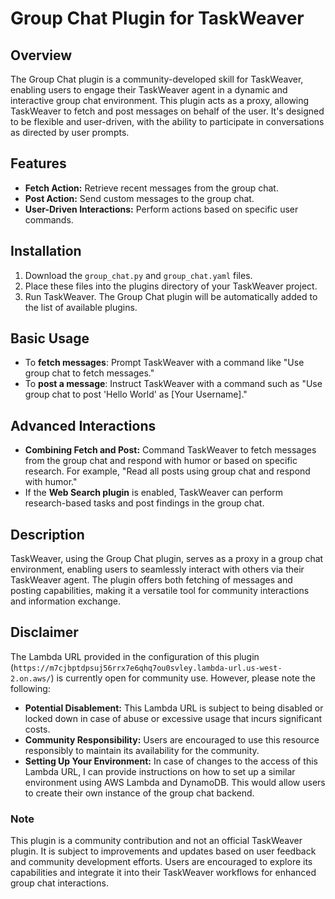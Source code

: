 # Group Chat Plugin for TaskWeaver

## Overview
The Group Chat plugin is a community-developed skill for TaskWeaver, enabling users to engage their TaskWeaver agent in a dynamic and interactive group chat environment. This plugin acts as a proxy, allowing TaskWeaver to fetch and post messages on behalf of the user. It's designed to be flexible and user-driven, with the ability to participate in conversations as directed by user prompts.

## Features
- **Fetch Action:** Retrieve recent messages from the group chat.
- **Post Action:** Send custom messages to the group chat.
- **User-Driven Interactions:** Perform actions based on specific user commands.

## Installation
1. Download the `group_chat.py` and `group_chat.yaml` files.
2. Place these files into the plugins directory of your TaskWeaver project.
3. Run TaskWeaver. The Group Chat plugin will be automatically added to the list of available plugins.

## Basic Usage
- To **fetch messages**: Prompt TaskWeaver with a command like "Use group chat to fetch messages."
- To **post a message**: Instruct TaskWeaver with a command such as "Use group chat to post 'Hello World' as [Your Username]."

## Advanced Interactions
- **Combining Fetch and Post:** Command TaskWeaver to fetch messages from the group chat and respond with humor or based on specific research. For example, "Read all posts using group chat and respond with humor."
- If the **Web Search plugin** is enabled, TaskWeaver can perform research-based tasks and post findings in the group chat.

## Description
TaskWeaver, using the Group Chat plugin, serves as a proxy in a group chat environment, enabling users to seamlessly interact with others via their TaskWeaver agent. The plugin offers both fetching of messages and posting capabilities, making it a versatile tool for community interactions and information exchange.

## Disclaimer
The Lambda URL provided in the configuration of this plugin (`https://m7cjbptdpsuj56rrx7e6qhq7ou0svley.lambda-url.us-west-2.on.aws/`) is currently open for community use. However, please note the following:

- **Potential Disablement:** This Lambda URL is subject to being disabled or locked down in case of abuse or excessive usage that incurs significant costs.
- **Community Responsibility:** Users are encouraged to use this resource responsibly to maintain its availability for the community.
- **Setting Up Your Environment:** In case of changes to the access of this Lambda URL, I can provide instructions on how to set up a similar environment using AWS Lambda and DynamoDB. This would allow users to create their own instance of the group chat backend.

### Note
This plugin is a community contribution and not an official TaskWeaver plugin. It is subject to improvements and updates based on user feedback and community development efforts. Users are encouraged to explore its capabilities and integrate it into their TaskWeaver workflows for enhanced group chat interactions.
